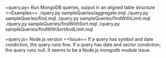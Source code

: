 =query.py=
Run MongoDB queries, output in an aligned table structure
==Examples==
./query.py sampleQueries/aggregate.mql
./query.py sampleQueries/find.mql
./query.py sampleQueries/findWithLimit.mql
./query.py sampleQueries/findWithSort.mql
./query.py sampleQueries/findWithSortAndLimit.mql

=query.js=
Node.js version 
==Issue==
If a query has symbol and date condiction, the query runs fine.
If a query has date and sector condiction, the query runs null.
It seems to be a Node.js mongodb module issue.
